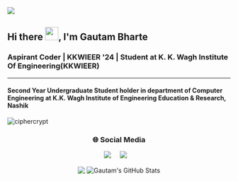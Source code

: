 ![](https://github.com/halfrost/halfrost/blob/master/icons/header_1.png)

<h2>Hi there <img src="https://raw.githubusercontent.com/MartinHeinz/MartinHeinz/master/wave.gif" width="30px" height="30px">, I'm Gautam Bharte</h2>
<h3>Aspirant Coder | KKWIEER '24 | Student at K. K. Wagh Institute Of Engineering(KKWIEER)</h3>
<hr>

<h4>Second Year Undergraduate Student holder in department of
Computer Engineering at K.K. Wagh Institute of Engineering
Education & Research, Nashik</h4>

<p align="left"> <img src="https://komarev.com/ghpvc/?username=ciphercrypt&label=Profile%20views&color=0e75b6&style=flat" alt="ciphercrypt" /> </p>

<h3 align="center">🌐 Social Media</h3>
<p align="center">
  <a href="mailto:gautambharte123@gmail.com"><img src="https://img.shields.io/badge/gmail-%23D14836.svg?&style=for-the-badge&logo=gmail&logoColor=white" /></a>&nbsp;&nbsp;&nbsp;&nbsp;
  <a href="https://www.linkedin.com/in/avishkar-mohite/"><img src="https://img.shields.io/badge/linkedin-%230077B5.svg?&style=for-the-badge&logo=linkedin&logoColor=white" /></a>&nbsp;&nbsp;&nbsp;&nbsp;
</p>

<div align="center">
<a href=""https://github.com/GautamBharte/GautamBharte>
<img align="center" src="https://github-readme-stats.vercel.app/api/top-langs/?username=GautamBharte&hide=css,tex&title_color=FF5733&text_color=c9cacc&icon_color=2bbc8a&bg_color=1d1f21&langs_count=5" /></a>

<img align="center" src="https://github-readme-stats.vercel.app/api?username=GautamBharte&show_icons=true&line_height=27&count_private=true&title_color=ffffff&text_color=c9cacc&icon_color=2bbc8a&bg_color=1d1f21" alt="Gautam's GitHub Stats" />
</div>

